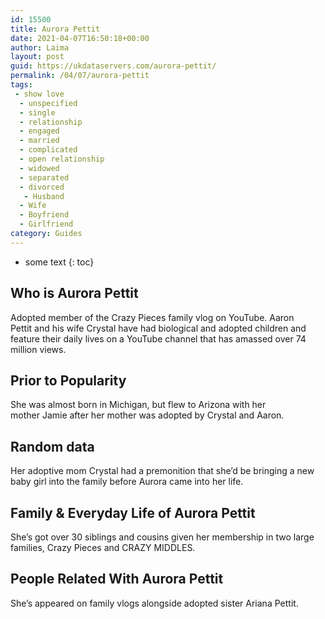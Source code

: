 ```yaml
---
id: 15500
title: Aurora Pettit
date: 2021-04-07T16:50:18+00:00
author: Laima
layout: post
guid: https://ukdataservers.com/aurora-pettit/
permalink: /04/07/aurora-pettit
tags:
 - show love
  - unspecified
  - single
  - relationship
  - engaged
  - married
  - complicated
  - open relationship
  - widowed
  - separated
  - divorced
   - Husband
  - Wife
  - Boyfriend
  - Girlfriend
category: Guides
---
```


* some text
{: toc}


## Who is Aurora Pettit
                  
                  
                  
Adopted member of the Crazy Pieces family vlog on YouTube. Aaron Pettit and his wife Crystal have had biological and adopted children and feature their daily lives on a YouTube channel that has amassed over 74 million views. 
                  
              
            
              
            
                
                
                
## Prior to Popularity
                  
                  
                  
She was almost born in Michigan, but flew to Arizona with her mother Jamie after her mother was adopted by Crystal and Aaron. 
                  
              
            
              
            
                
                
                
## Random data
                  
                  
                  
Her adoptive mom Crystal had a premonition that she&#8217;d be bringing a new baby girl into the family before Aurora came into her life.
                  
              
            
              
            
                
                
                
## Family & Everyday Life of Aurora Pettit
                  
                  
                  
She&#8217;s got over 30 siblings and cousins given her membership in two large families, Crazy Pieces and CRAZY MIDDLES. 
                  
              
            
              
            
                
                
                
## People Related With Aurora Pettit
                  
                  
                  
She&#8217;s appeared on family vlogs alongside adopted sister Ariana Pettit.
                  
              
            
              
            
                
              
            
              
              
            
            
              
            
          
          
          